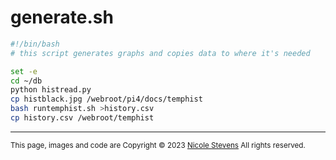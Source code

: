# generate.sh

```bash
#!/bin/bash
# this script generates graphs and copies data to where it's needed

set -e
cd ~/db
python histread.py 
cp histblack.jpg /webroot/pi4/docs/temphist
bash runtemphist.sh >history.csv 
cp history.csv /webroot/temphist
```
---

<small>This page, images and code are Copyright &copy; 2023 [Nicole Stevens](/sensorfs/about.html) All rights reserved.</small>
